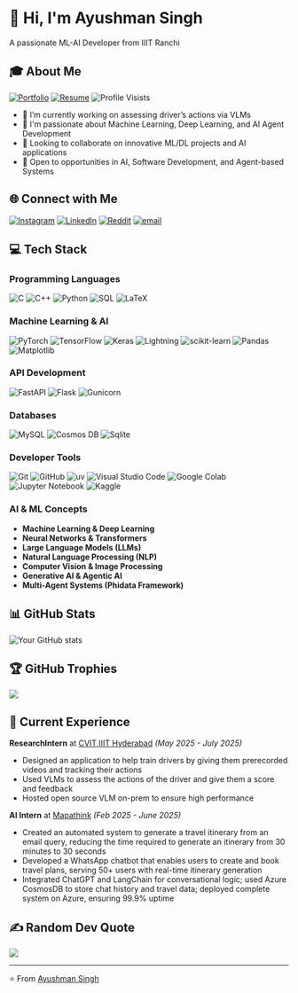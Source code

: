 # 👋 Hi, I'm Ayushman Singh
A passionate ML-AI Developer from IIIT Ranchi

## 🎓 About Me
[![Portfolio](https://img.shields.io/badge/Portfolio-%230077B5.svg)](https://ayushman-singh.vercel.app)
[![Resume](https://img.shields.io/badge/Resume-%23D00000.svg)](https://drive.google.com/file/d/1DKRqaCZ2rW1_4rok2k7t9PqUtq0FSDAq/view)
![Profile Visists](https://komarev.com/ghpvc/?username=ayushman72&label=Profile%20views&color=0e75b6&style=flat)
- 🔭 I’m currently working on assessing driver’s actions via VLMs
- 🌱 I'm passionate about Machine Learning, Deep Learning, and AI Agent Development
- 👯 Looking to collaborate on innovative ML/DL projects and AI applications
- 🤝 Open to opportunities in AI, Software Development, and Agent-based Systems

## 🌐 Connect with Me

[![Instagram](https://img.shields.io/badge/Instagram-%23E4405F.svg?logo=Instagram&logoColor=white)](https://instagram.com/xayushmaan)
[![LinkedIn](https://img.shields.io/badge/LinkedIn-%230077B5.svg?logo=linkedin&logoColor=white)](https://linkedin.com/in/singh-ayushman) 
[![Reddit](https://img.shields.io/badge/Reddit-%23FF4500.svg?logo=Reddit&logoColor=white)](https://reddit.com/user/xayushman) 
[![email](https://img.shields.io/badge/Email-D14836?logo=gmail&logoColor=white)](mailto:ayushmaansingh72@gmail.com)


## 💻 Tech Stack

### Programming Languages
![C](https://img.shields.io/badge/c-%2300599C.svg?style=for-the-badge&logo=c&logoColor=white)
![C++](https://img.shields.io/badge/c++-%2300599C.svg?style=for-the-badge&logo=c%2B%2B&logoColor=white)
![Python](https://img.shields.io/badge/python-3670A8?style=for-the-badge&logo=python&logoColor=ffdd54)
![SQL](https://img.shields.io/badge/sql-%2307405e.svg?style=for-the-badge&logo=sqlite&logoColor=white)
![LaTeX](https://img.shields.io/badge/latex-%23008080.svg?style=for-the-badge&logo=latex&logoColor=white)

### Machine Learning & AI
![PyTorch](https://img.shields.io/badge/PyTorch-%23EE4C2C.svg?style=for-the-badge&logo=PyTorch&logoColor=white)
![TensorFlow](https://img.shields.io/badge/TensorFlow-%23FF6F00.svg?style=for-the-badge&logo=TensorFlow&logoColor=white)
![Keras](https://img.shields.io/badge/Keras-%23D00000.svg?style=for-the-badge&logo=Keras&logoColor=white)
![Lightning](https://img.shields.io/badge/Lightning--blue?style=for-the-badge&labelColor=blue&logo=lightning)
![scikit-learn](https://img.shields.io/badge/scikit--learn-%23F7931E.svg?style=for-the-badge&logo=scikit-learn&logoColor=white)
![Pandas](https://img.shields.io/badge/pandas-%23150458.svg?style=for-the-badge&logo=pandas&logoColor=white)
![Matplotlib](https://img.shields.io/badge/Matplotlib-%23ffffff.svg?style=for-the-badge&logo=Matplotlib&logoColor=black)

### API Development
![FastAPI](https://img.shields.io/badge/FastAPI--009485?style=for-the-badge&labelColor=009485&logo=fastapi&logoColor=white)
![Flask](https://img.shields.io/badge/flask-%23000.svg?style=for-the-badge&logo=flask&logoColor=white)
![Gunicorn](https://img.shields.io/badge/gunicorn-%298729.svg?style=for-the-badge&logo=gunicorn&logoColor=white)

### Databases
![MySQL](https://img.shields.io/badge/MySQL--blue?style=for-the-badge&logo=mysql)
![Cosmos DB](https://img.shields.io/badge/Cosmos%20DB--blue?style=for-the-badge)
![Sqlite](https://img.shields.io/badge/Sqlite--gray?style=for-the-badge&logo=sqlite)

### Developer Tools
![Git](https://img.shields.io/badge/git-%23F05033.svg?style=for-the-badge&logo=git&logoColor=white)
![GitHub](https://img.shields.io/badge/github-%23121011.svg?style=for-the-badge&logo=github&logoColor=white)
![uv](https://img.shields.io/endpoint?url=https://raw.githubusercontent.com/astral-sh/uv/main/assets/badge/v0.json&style=for-the-badge)
![Visual Studio Code](https://img.shields.io/badge/Visual%20Studio%20Code-0078d7.svg?style=for-the-badge&logo=visual-studio-code&logoColor=white)
![Google Colab](https://img.shields.io/badge/Google%20Colab-F9AB00?style=for-the-badge&logo=googlecolab&color=525252)
![Jupyter Notebook](https://img.shields.io/badge/jupyter-%23FA0F00.svg?style=for-the-badge&logo=jupyter&logoColor=white)
![Kaggle](https://img.shields.io/badge/Kaggle-035a7d?style=for-the-badge&logo=kaggle&logoColor=white)

### AI & ML Concepts
- **Machine Learning & Deep Learning**
- **Neural Networks & Transformers**
- **Large Language Models (LLMs)**
- **Natural Language Processing (NLP)**
- **Computer Vision & Image Processing**
- **Generative AI & Agentic AI**
- **Multi-Agent Systems (Phidata Framework)**


## 📊 GitHub Stats
![Your GitHub stats](https://github-readme-stats.vercel.app/api?username=ayushman72&show_icons=true&theme=radical)

## 🏆 GitHub Trophies
![](https://github-profile-trophy.vercel.app/?username=ayushman72&theme=radical&no-frame=false&no-bg=true&margin-w=4)

## 🚀 Current Experience
**ResearchIntern** at [CVIT,IIIT Hyderabad](https://cvit.iiit.ac.in/) *(May 2025 - July 2025)*
- Designed an application to help train drivers by giving them prerecorded videos and tracking their actions
- Used VLMs to assess the actions of the driver and give them a score and feedback
- Hosted open source VLM on-prem to ensure high performance


**AI Intern** at [Mapathink](https://www.mapathink.com) *(Feb 2025 - June 2025)*
- Created an automated system to generate a travel itinerary from an email query, reducing the time required to generate an itinerary from 30 minutes to 30 seconds
-  Developed a WhatsApp chatbot that enables users to create and book travel plans, serving 50+ users with real-time itinerary generation
- Integrated ChatGPT and LangChain for conversational logic; used Azure CosmosDB to store chat history and travel data; deployed complete system on Azure, ensuring 99.9% uptime



## ✍️ Random Dev Quote
![](https://quotes-github-readme.vercel.app/api?type=horizontal&theme=radical)

---
⭐️ From [Ayushman Singh](https://github.com/ayushman72)
